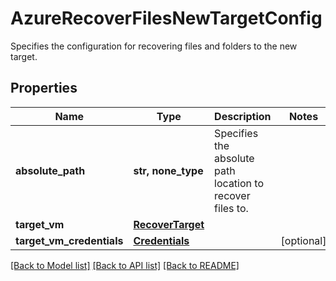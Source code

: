 # AzureRecoverFilesNewTargetConfig

Specifies the configuration for recovering files and folders to the new target.

## Properties
Name | Type | Description | Notes
------------ | ------------- | ------------- | -------------
**absolute_path** | **str, none_type** | Specifies the absolute path location to recover files to. | 
**target_vm** | [**RecoverTarget**](RecoverTarget.md) |  | 
**target_vm_credentials** | [**Credentials**](Credentials.md) |  | [optional] 

[[Back to Model list]](../README.md#documentation-for-models) [[Back to API list]](../README.md#documentation-for-api-endpoints) [[Back to README]](../README.md)


